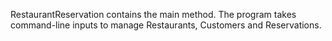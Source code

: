 RestaurantReservation contains the main method. The program takes command-line inputs to manage Restaurants, Customers and Reservations.
